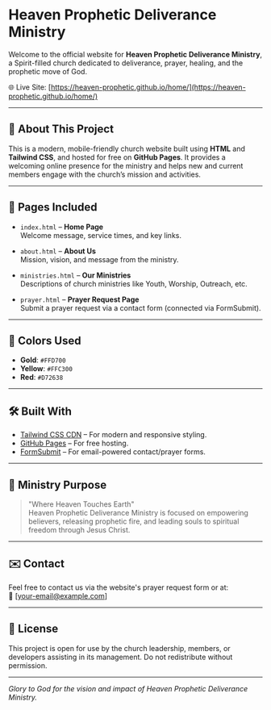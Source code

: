 # Heaven Prophetic Deliverance Ministry

Welcome to the official website for **Heaven Prophetic Deliverance Ministry**, a Spirit-filled church dedicated to deliverance, prayer, healing, and the prophetic move of God.

🌐 Live Site: [https://heaven-prophetic.github.io/home/](https://heaven-prophetic.github.io/home/)


---

## 📖 About This Project

This is a modern, mobile-friendly church website built using **HTML** and **Tailwind CSS**, and hosted for free on **GitHub Pages**. It provides a welcoming online presence for the ministry and helps new and current members engage with the church’s mission and activities.

---

## 📂 Pages Included

- `index.html` – **Home Page**  
  Welcome message, service times, and key links.

- `about.html` – **About Us**  
  Mission, vision, and message from the ministry.

- `ministries.html` – **Our Ministries**  
  Descriptions of church ministries like Youth, Worship, Outreach, etc.

- `prayer.html` – **Prayer Request Page**  
  Submit a prayer request via a contact form (connected via FormSubmit).

---

## 🎨 Colors Used

- **Gold**: `#FFD700`  
- **Yellow**: `#FFC300`  
- **Red**: `#D72638`

---

## 🛠 Built With

- [Tailwind CSS CDN](https://tailwindcss.com/docs/installation/play-cdn) – For modern and responsive styling.
- [GitHub Pages](https://pages.github.com/) – For free hosting.
- [FormSubmit](https://formsubmit.co/) – For email-powered contact/prayer forms.

---

## 🙏 Ministry Purpose

> "Where Heaven Touches Earth"  
Heaven Prophetic Deliverance Ministry is focused on empowering believers, releasing prophetic fire, and leading souls to spiritual freedom through Jesus Christ.

---

## ✉️ Contact

Feel free to contact us via the website's prayer request form or at:  
📧 [your-email@example.com]

---

## 📜 License

This project is open for use by the church leadership, members, or developers assisting in its management. Do not redistribute without permission.

---

*Glory to God for the vision and impact of Heaven Prophetic Deliverance Ministry.*


